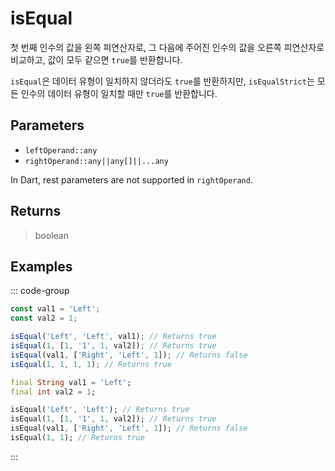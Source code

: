 # isEqual <Lang dart js />

첫 번째 인수의 값을 왼쪽 피연산자로, 그 다음에 주어진 인수의 값을 오른쪽 피연산자로 비교하고, 값이 모두 같으면 `true`를 반환합니다.

`isEqual`은 데이터 유형이 일치하지 않더라도 `true`를 반환하지만, `isEqualStrict`는 모든 인수의 데이터 유형이 일치할 때만 `true`를 반환합니다.

## Parameters

- `leftOperand::any`
- `rightOperand::any||any[]||...any`

In Dart, rest parameters are not supported in `rightOperand`.

## Returns

> boolean

## Examples

::: code-group

```javascript [JavaScript]
const val1 = 'Left';
const val2 = 1;

isEqual('Left', 'Left', val1); // Returns true
isEqual(1, [1, '1', 1, val2]); // Returns true
isEqual(val1, ['Right', 'Left', 1]); // Returns false
isEqual(1, 1, 1, 1); // Returns true
```

```dart [Dart]
final String val1 = 'Left';
final int val2 = 1;

isEqual('Left', 'Left'); // Returns true
isEqual(1, [1, '1', 1, val2]); // Returns true
isEqual(val1, ['Right', 'Left', 1]); // Returns false
isEqual(1, 1); // Returns true
```

:::
